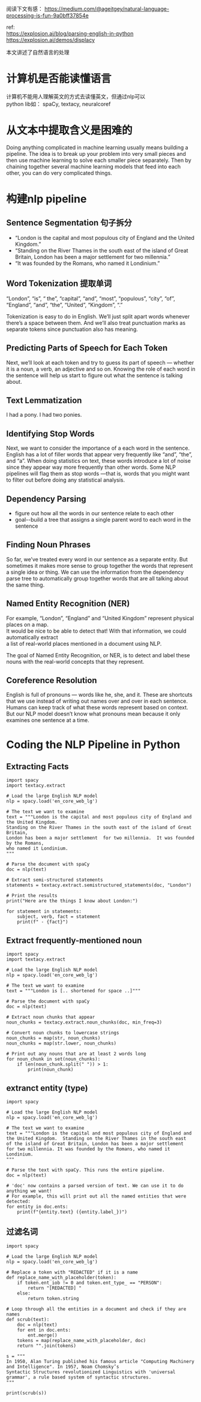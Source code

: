 
阅读下文有感：
https://medium.com/@ageitgey/natural-language-processing-is-fun-9a0bff37854e

ref:  
https://explosion.ai/blog/parsing-english-in-python
https://explosion.ai/demos/displacy

本文讲述了自然语言的处理

# 计算机是否能读懂语言

计算机不能用人理解英文的方式去读懂英文，但通过nlp可以  
python lib如： spaCy, textacy, neuralcoref

# 从文本中提取含义是困难的
Doing anything complicated in machine learning usually means building a 
pipeline. The idea is to break up your problem into very small pieces and 
then use machine learning to solve each smaller piece separately. Then by 
chaining together several machine learning models that feed into each 
other, you can do very complicated things.

#  构建nlp pipeline

## Sentence Segmentation 句子拆分

* “London is the capital and most populous city of England and the United Kingdom.”
* “Standing on the River Thames in the south east of the island of Great Britain, London has been a major settlement for two millennia.”
* “It was founded by the Romans, who named it Londinium.”

## Word Tokenization  提取单词

“London”, “is”, “ the”, “capital”, “and”, “most”, “populous”, “city”, “of”,
 “England”, “and”, “the”, “United”, “Kingdom”, “.”
 
Tokenization is easy to do in English. We’ll just split apart words whenever 
there’s a space between them. And we’ll also treat punctuation marks as 
separate tokens since punctuation also has meaning.

## Predicting Parts of Speech for Each Token

Next, we’ll look at each token and try to guess its part of speech — whether 
it is a noun, a verb, an adjective and so on. Knowing the role of each word in 
the sentence will help us start to figure out what the sentence is talking about.

## Text Lemmatization

I had a pony.
I had two ponies.

## Identifying Stop Words

Next, we want to consider the importance of a each word in the sentence. 
English has a lot of filler words that appear very frequently like “and”, “the”, 
and “a”. When doing statistics on text, these words introduce a lot of noise 
since they appear way more frequently than other words. Some NLP 
pipelines will flag them as stop words —that is, words that you might want 
to filter out before doing any statistical analysis.

##  Dependency Parsing

* figure out how all the words in our sentence relate to each other
* goal--build a tree that assigns a single parent word to each word in the sentence

## Finding Noun Phrases

So far, we’ve treated every word in our sentence as a separate entity. But 
sometimes it makes more sense to group together the words that represent 
a single idea or thing. We can use the information from the dependency 
parse tree to automatically group together words that are all talking about the same thing.

## Named Entity Recognition (NER)

For example, “London”, “England” and “United Kingdom” represent physical places on a map.  
It would be nice to be able to detect that! With that information, we could automatically extract  
a list of real-world places mentioned in a document using NLP.

The goal of Named Entity Recognition, or NER, is to detect and label these nouns with the real-world 
concepts that they represent. 


## Coreference Resolution

English is full of pronouns — words like he, she, and it. These are shortcuts that we use instead of 
writing out names over and over in each sentence. Humans can keep track of what these words represent 
based on context. But our NLP model doesn’t know what pronouns mean because it only examines one 
sentence at a time.


# Coding the NLP Pipeline in Python

## Extracting Facts
```
import spacy
import textacy.extract

# Load the large English NLP model
nlp = spacy.load('en_core_web_lg')

# The text we want to examine
text = """London is the capital and most populous city of England and  the United Kingdom.  
Standing on the River Thames in the south east of the island of Great Britain, 
London has been a major settlement  for two millennia.  It was founded by the Romans, 
who named it Londinium.
"""

# Parse the document with spaCy
doc = nlp(text)

# Extract semi-structured statements
statements = textacy.extract.semistructured_statements(doc, "London")

# Print the results
print("Here are the things I know about London:")

for statement in statements:
    subject, verb, fact = statement
    print(f" - {fact}")
```

## Extract frequently-mentioned noun

```
import spacy
import textacy.extract

# Load the large English NLP model
nlp = spacy.load('en_core_web_lg')

# The text we want to examine
text = """London is [.. shortened for space ..]"""

# Parse the document with spaCy
doc = nlp(text)

# Extract noun chunks that appear
noun_chunks = textacy.extract.noun_chunks(doc, min_freq=3)

# Convert noun chunks to lowercase strings
noun_chunks = map(str, noun_chunks)
noun_chunks = map(str.lower, noun_chunks)

# Print out any nouns that are at least 2 words long
for noun_chunk in set(noun_chunks):
    if len(noun_chunk.split(" ")) > 1:
        print(noun_chunk)
```

## extranct entity (type)
```
import spacy

# Load the large English NLP model
nlp = spacy.load('en_core_web_lg')

# The text we want to examine
text = """London is the capital and most populous city of England and 
the United Kingdom.  Standing on the River Thames in the south east 
of the island of Great Britain, London has been a major settlement 
for two millennia. It was founded by the Romans, who named it Londinium.
"""

# Parse the text with spaCy. This runs the entire pipeline.
doc = nlp(text)

# 'doc' now contains a parsed version of text. We can use it to do anything we want!
# For example, this will print out all the named entities that were detected:
for entity in doc.ents:
    print(f"{entity.text} ({entity.label_})")
```


##  过滤名词
```
import spacy

# Load the large English NLP model
nlp = spacy.load('en_core_web_lg')

# Replace a token with "REDACTED" if it is a name
def replace_name_with_placeholder(token):
    if token.ent_iob != 0 and token.ent_type_ == "PERSON":
        return "[REDACTED] "
    else:
        return token.string

# Loop through all the entities in a document and check if they are names
def scrub(text):
    doc = nlp(text)
    for ent in doc.ents:
        ent.merge()
    tokens = map(replace_name_with_placeholder, doc)
    return "".join(tokens)

s = """
In 1950, Alan Turing published his famous article "Computing Machinery and Intelligence". In 1957, Noam Chomsky’s 
Syntactic Structures revolutionized Linguistics with 'universal grammar', a rule based system of syntactic structures.
"""

print(scrub(s))
```
